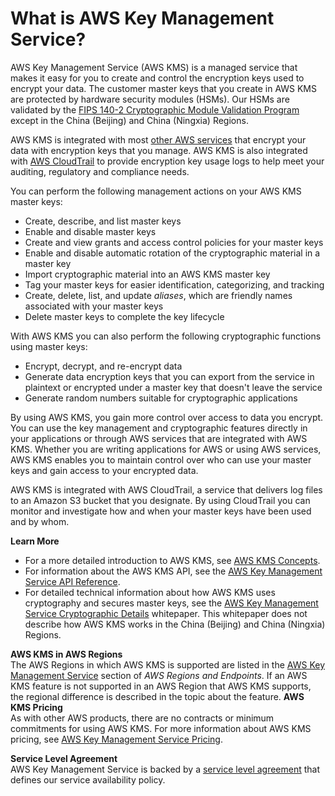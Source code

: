 # What is AWS Key Management Service?<a name="overview"></a>

AWS Key Management Service \(AWS KMS\) is a managed service that makes it easy for you to create and control the encryption keys used to encrypt your data\. The customer master keys that you create in AWS KMS are protected by hardware security modules \(HSMs\)\. Our HSMs are validated by the [FIPS 140\-2 Cryptographic Module Validation Program](https://csrc.nist.gov/projects/cryptographic-module-validation-program/Certificate/3139) except in the China \(Beijing\) and China \(Ningxia\) Regions\. 

AWS KMS is integrated with most [other AWS services](https://aws.amazon.com/kms/features/#AWS_Service_Integration) that encrypt your data with encryption keys that you manage\. AWS KMS is also integrated with [AWS CloudTrail](https://docs.aws.amazon.com/awscloudtrail/latest/userguide/) to provide encryption key usage logs to help meet your auditing, regulatory and compliance needs\.

You can perform the following management actions on your AWS KMS master keys:
+ Create, describe, and list master keys
+ Enable and disable master keys
+ Create and view grants and access control policies for your master keys
+ Enable and disable automatic rotation of the cryptographic material in a master key
+ Import cryptographic material into an AWS KMS master key
+ Tag your master keys for easier identification, categorizing, and tracking
+ Create, delete, list, and update *aliases*, which are friendly names associated with your master keys
+ Delete master keys to complete the key lifecycle

With AWS KMS you can also perform the following cryptographic functions using master keys:
+ Encrypt, decrypt, and re\-encrypt data
+ Generate data encryption keys that you can export from the service in plaintext or encrypted under a master key that doesn't leave the service
+ Generate random numbers suitable for cryptographic applications

By using AWS KMS, you gain more control over access to data you encrypt\. You can use the key management and cryptographic features directly in your applications or through AWS services that are integrated with AWS KMS\. Whether you are writing applications for AWS or using AWS services, AWS KMS enables you to maintain control over who can use your master keys and gain access to your encrypted data\.

AWS KMS is integrated with AWS CloudTrail, a service that delivers log files to an Amazon S3 bucket that you designate\. By using CloudTrail you can monitor and investigate how and when your master keys have been used and by whom\.

**Learn More**
+ For a more detailed introduction to AWS KMS, see [AWS KMS Concepts](concepts.md)\.
+ For information about the AWS KMS API, see the [AWS Key Management Service API Reference](https://docs.aws.amazon.com/kms/latest/APIReference/)\.
+ For detailed technical information about how AWS KMS uses cryptography and secures master keys, see the [AWS Key Management Service Cryptographic Details](https://d0.awsstatic.com/whitepapers/KMS-Cryptographic-Details.pdf) whitepaper\. This whitepaper does not describe how AWS KMS works in the China \(Beijing\) and China \(Ningxia\) Regions\.

**AWS KMS in AWS Regions**  
The AWS Regions in which AWS KMS is supported are listed in the [AWS Key Management Service](https://docs.aws.amazon.com/general/latest/gr/rande.html#kms_region) section of *AWS Regions and Endpoints*\. If an AWS KMS feature is not supported in an AWS Region that AWS KMS supports, the regional difference is described in the topic about the feature\. 
<a name="pricing"></a>
**AWS KMS Pricing**  
As with other AWS products, there are no contracts or minimum commitments for using AWS KMS\. For more information about AWS KMS pricing, see [AWS Key Management Service Pricing](https://aws.amazon.com/kms/pricing/)\.

**Service Level Agreement**  
AWS Key Management Service is backed by a [service level agreement](https://aws.amazon.com/kms/sla/) that defines our service availability policy\.